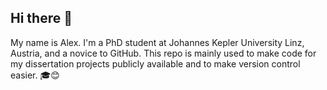 ## Hi there 👋

My name is Alex. I'm a PhD student at Johannes Kepler University Linz, Austria, and a novice to GitHub. This repo is mainly used to make code for my dissertation projects publicly available and to make version control easier. 🎓😊



<!--
**stadlex/stadlex** is a ✨ _special_ ✨ repository because its `README.md` (this file) appears on your GitHub profile.

Here are some ideas to get you started:

- 🔭 I’m currently working on ...
- 🌱 I’m currently learning ...
- 👯 I’m looking to collaborate on ...
- 🤔 I’m looking for help with ...
- 💬 Ask me about ...
- 📫 How to reach me: ...
- 😄 Pronouns: ...
- ⚡ Fun fact: ...
-->
